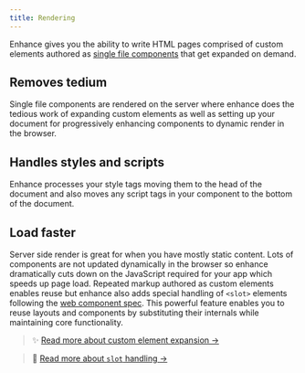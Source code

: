 ```yaml
---
title: Rendering
---
```



Enhance gives you the ability to write HTML pages comprised of custom elements authored as [single file components](/docs/learn/concepts/single-file-components) that get expanded on demand.

## Removes tedium
Single file components are rendered on the server where enhance does the tedious work of expanding custom elements as well as setting up your document for progressively enhancing components to dynamic render in the browser.

## Handles styles and scripts
Enhance processes your style tags moving them to the head of the document and also moves any script tags in your component to the bottom of the document.

## Load faster
Server side render is great for when you have mostly static content. Lots of components are not updated dynamically in the browser so enhance dramatically cuts down on the JavaScript required for your app which speeds up page load. Repeated markup authored as custom elements enables reuse but enhance also adds special handling of `<slot>` elements following the [web component spec](https://developer.mozilla.org/en-US/docs/Web/Web_Components/Using_templates_and_slots#adding_flexibility_with_slots). This powerful feature enables you to reuse layouts and components by substituting their internals while maintaining core functionality.

> ✨  [Read more about custom element expansion →](http://localhost:3333/docs/learn/concepts/rendering/element-expansion)

> 🎰  [Read more about `slot` handling →](http://localhost:3333/docs/learn/concepts/rendering/slots)

